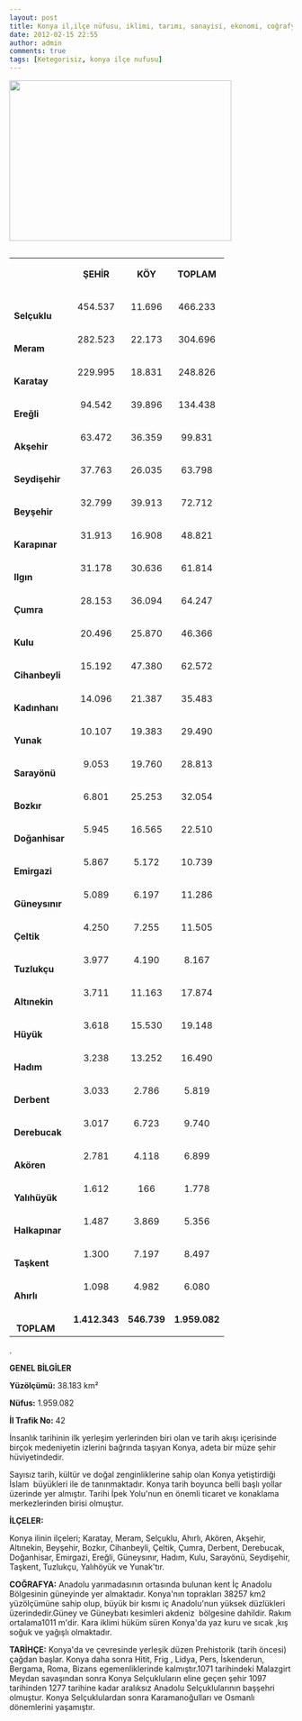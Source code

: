 ```yaml
---
layout: post
title: Konya il,ilçe nüfusu, iklimi, tarımı, sanayisi, ekonomi, coğrafyası
date: 2012-02-15 22:55
author: admin
comments: true
tags: [Ketegorisiz, konya ilçe nufusu]
---
```

<a href="http://egitimvaktim.com/dosyalar/2012/02/konya.jpg"><img class="alignnone size-full wp-image-2430" title="konya" src="http://egitimvaktim.com/dosyalar/2012/02/konya.jpg" alt="" width="395" height="285" /></a>
<table width="100%" border="0" cellspacing="0" cellpadding="0" align="left">
<tbody>
<tr>
<td valign="bottom" nowrap="nowrap" width="81"></td>
<td valign="bottom" nowrap="nowrap" width="64">
<p align="center"><strong>ŞEHİR</strong></p>
</td>
<td valign="bottom" nowrap="nowrap" width="64">
<p align="center"><strong>KÖY</strong></p>
</td>
<td valign="bottom" nowrap="nowrap" width="66">
<p align="center"><strong>TOPLAM</strong></p>
</td>
</tr>
<tr>
<td valign="bottom" nowrap="nowrap" width="81"><strong>Selçuklu</strong></td>
<td valign="bottom" nowrap="nowrap" width="64">
<p align="center">454.537</p>
</td>
<td valign="bottom" nowrap="nowrap" width="64">
<p align="center">11.696</p>
</td>
<td valign="bottom" nowrap="nowrap" width="66">
<p align="center">466.233</p>
</td>
</tr>
<tr>
<td valign="bottom" nowrap="nowrap" width="81"><strong>Meram</strong></td>
<td valign="bottom" nowrap="nowrap" width="64">
<p align="center">282.523</p>
</td>
<td valign="bottom" nowrap="nowrap" width="64">
<p align="center">22.173</p>
</td>
<td valign="bottom" nowrap="nowrap" width="66">
<p align="center">304.696</p>
</td>
</tr>
<tr>
<td valign="bottom" nowrap="nowrap" width="81"><strong>Karatay</strong></td>
<td valign="bottom" nowrap="nowrap" width="64">
<p align="center">229.995</p>
</td>
<td valign="bottom" nowrap="nowrap" width="64">
<p align="center">18.831</p>
</td>
<td valign="bottom" nowrap="nowrap" width="66">
<p align="center">248.826</p>
</td>
</tr>
<tr>
<td valign="bottom" nowrap="nowrap" width="81"><strong>Ereğli</strong></td>
<td valign="bottom" nowrap="nowrap" width="64">
<p align="center">94.542</p>
</td>
<td valign="bottom" nowrap="nowrap" width="64">
<p align="center">39.896</p>
</td>
<td valign="bottom" nowrap="nowrap" width="66">
<p align="center">134.438</p>
</td>
</tr>
<tr>
<td valign="bottom" nowrap="nowrap" width="81"><strong>Akşehir</strong></td>
<td valign="bottom" nowrap="nowrap" width="64">
<p align="center">63.472</p>
</td>
<td valign="bottom" nowrap="nowrap" width="64">
<p align="center">36.359</p>
</td>
<td valign="bottom" nowrap="nowrap" width="66">
<p align="center">99.831</p>
</td>
</tr>
<tr>
<td valign="bottom" nowrap="nowrap" width="81"><strong>Seydişehir</strong></td>
<td valign="bottom" nowrap="nowrap" width="64">
<p align="center">37.763</p>
</td>
<td valign="bottom" nowrap="nowrap" width="64">
<p align="center">26.035</p>
</td>
<td valign="bottom" nowrap="nowrap" width="66">
<p align="center">63.798</p>
</td>
</tr>
<tr>
<td valign="bottom" nowrap="nowrap" width="81"><strong>Beyşehir</strong></td>
<td valign="bottom" nowrap="nowrap" width="64">
<p align="center">32.799</p>
</td>
<td valign="bottom" nowrap="nowrap" width="64">
<p align="center">39.913</p>
</td>
<td valign="bottom" nowrap="nowrap" width="66">
<p align="center">72.712</p>
</td>
</tr>
<tr>
<td valign="bottom" nowrap="nowrap" width="81"><strong>Karapınar</strong></td>
<td valign="bottom" nowrap="nowrap" width="64">
<p align="center">31.913</p>
</td>
<td valign="bottom" nowrap="nowrap" width="64">
<p align="center">16.908</p>
</td>
<td valign="bottom" nowrap="nowrap" width="66">
<p align="center">48.821</p>
</td>
</tr>
<tr>
<td valign="bottom" nowrap="nowrap" width="81"><strong>Ilgın</strong></td>
<td valign="bottom" nowrap="nowrap" width="64">
<p align="center">31.178</p>
</td>
<td valign="bottom" nowrap="nowrap" width="64">
<p align="center">30.636</p>
</td>
<td valign="bottom" nowrap="nowrap" width="66">
<p align="center">61.814</p>
</td>
</tr>
<tr>
<td valign="bottom" nowrap="nowrap" width="81"><strong>Çumra</strong></td>
<td valign="bottom" nowrap="nowrap" width="64">
<p align="center">28.153</p>
</td>
<td valign="bottom" nowrap="nowrap" width="64">
<p align="center">36.094</p>
</td>
<td valign="bottom" nowrap="nowrap" width="66">
<p align="center">64.247</p>
</td>
</tr>
<tr>
<td valign="bottom" nowrap="nowrap" width="81"><strong>Kulu</strong></td>
<td valign="bottom" nowrap="nowrap" width="64">
<p align="center">20.496</p>
</td>
<td valign="bottom" nowrap="nowrap" width="64">
<p align="center">25.870</p>
</td>
<td valign="bottom" nowrap="nowrap" width="66">
<p align="center">46.366</p>
</td>
</tr>
<tr>
<td valign="bottom" nowrap="nowrap" width="81"><strong>Cihanbeyli</strong></td>
<td valign="bottom" nowrap="nowrap" width="64">
<p align="center">15.192</p>
</td>
<td valign="bottom" nowrap="nowrap" width="64">
<p align="center">47.380</p>
</td>
<td valign="bottom" nowrap="nowrap" width="66">
<p align="center">62.572</p>
</td>
</tr>
<tr>
<td valign="bottom" nowrap="nowrap" width="81"><strong>Kadınhanı</strong></td>
<td valign="bottom" nowrap="nowrap" width="64">
<p align="center">14.096</p>
</td>
<td valign="bottom" nowrap="nowrap" width="64">
<p align="center">21.387</p>
</td>
<td valign="bottom" nowrap="nowrap" width="66">
<p align="center">35.483</p>
</td>
</tr>
<tr>
<td valign="bottom" nowrap="nowrap" width="81"><strong>Yunak</strong></td>
<td valign="bottom" nowrap="nowrap" width="64">
<p align="center">10.107</p>
</td>
<td valign="bottom" nowrap="nowrap" width="64">
<p align="center">19.383</p>
</td>
<td valign="bottom" nowrap="nowrap" width="66">
<p align="center">29.490</p>
</td>
</tr>
<tr>
<td valign="bottom" nowrap="nowrap" width="81"><strong>Sarayönü</strong></td>
<td valign="bottom" nowrap="nowrap" width="64">
<p align="center">9.053</p>
</td>
<td valign="bottom" nowrap="nowrap" width="64">
<p align="center">19.760</p>
</td>
<td valign="bottom" nowrap="nowrap" width="66">
<p align="center">28.813</p>
</td>
</tr>
<tr>
<td valign="bottom" nowrap="nowrap" width="81"><strong>Bozkır</strong></td>
<td valign="bottom" nowrap="nowrap" width="64">
<p align="center">6.801</p>
</td>
<td valign="bottom" nowrap="nowrap" width="64">
<p align="center">25.253</p>
</td>
<td valign="bottom" nowrap="nowrap" width="66">
<p align="center">32.054</p>
</td>
</tr>
<tr>
<td valign="bottom" nowrap="nowrap" width="81"><strong>Doğanhisar</strong></td>
<td valign="bottom" nowrap="nowrap" width="64">
<p align="center">5.945</p>
</td>
<td valign="bottom" nowrap="nowrap" width="64">
<p align="center">16.565</p>
</td>
<td valign="bottom" nowrap="nowrap" width="66">
<p align="center">22.510</p>
</td>
</tr>
<tr>
<td valign="bottom" nowrap="nowrap" width="81"><strong>Emirgazi</strong></td>
<td valign="bottom" nowrap="nowrap" width="64">
<p align="center">5.867</p>
</td>
<td valign="bottom" nowrap="nowrap" width="64">
<p align="center">5.172</p>
</td>
<td valign="bottom" nowrap="nowrap" width="66">
<p align="center">10.739</p>
</td>
</tr>
<tr>
<td valign="bottom" nowrap="nowrap" width="81"><strong>Güneysınır</strong></td>
<td valign="bottom" nowrap="nowrap" width="64">
<p align="center">5.089</p>
</td>
<td valign="bottom" nowrap="nowrap" width="64">
<p align="center">6.197</p>
</td>
<td valign="bottom" nowrap="nowrap" width="66">
<p align="center">11.286</p>
</td>
</tr>
<tr>
<td valign="bottom" nowrap="nowrap" width="81"><strong>Çeltik</strong></td>
<td valign="bottom" nowrap="nowrap" width="64">
<p align="center">4.250</p>
</td>
<td valign="bottom" nowrap="nowrap" width="64">
<p align="center">7.255</p>
</td>
<td valign="bottom" nowrap="nowrap" width="66">
<p align="center">11.505</p>
</td>
</tr>
<tr>
<td valign="bottom" nowrap="nowrap" width="81"><strong>Tuzlukçu</strong></td>
<td valign="bottom" nowrap="nowrap" width="64">
<p align="center">3.977</p>
</td>
<td valign="bottom" nowrap="nowrap" width="64">
<p align="center">4.190</p>
</td>
<td valign="bottom" nowrap="nowrap" width="66">
<p align="center">8.167</p>
</td>
</tr>
<tr>
<td valign="bottom" nowrap="nowrap" width="81"><strong>Altınekin</strong></td>
<td valign="bottom" nowrap="nowrap" width="64">
<p align="center">3.711</p>
</td>
<td valign="bottom" nowrap="nowrap" width="64">
<p align="center">11.163</p>
</td>
<td valign="bottom" nowrap="nowrap" width="66">
<p align="center">17.874</p>
</td>
</tr>
<tr>
<td valign="bottom" nowrap="nowrap" width="81"><strong>Hüyük</strong></td>
<td valign="bottom" nowrap="nowrap" width="64">
<p align="center">3.618</p>
</td>
<td valign="bottom" nowrap="nowrap" width="64">
<p align="center">15.530</p>
</td>
<td valign="bottom" nowrap="nowrap" width="66">
<p align="center">19.148</p>
</td>
</tr>
<tr>
<td valign="bottom" nowrap="nowrap" width="81"><strong>Hadım</strong></td>
<td valign="bottom" nowrap="nowrap" width="64">
<p align="center">3.238</p>
</td>
<td valign="bottom" nowrap="nowrap" width="64">
<p align="center">13.252</p>
</td>
<td valign="bottom" nowrap="nowrap" width="66">
<p align="center">16.490</p>
</td>
</tr>
<tr>
<td valign="bottom" nowrap="nowrap" width="81"><strong>Derbent</strong></td>
<td valign="bottom" nowrap="nowrap" width="64">
<p align="center">3.033</p>
</td>
<td valign="bottom" nowrap="nowrap" width="64">
<p align="center">2.786</p>
</td>
<td valign="bottom" nowrap="nowrap" width="66">
<p align="center">5.819</p>
</td>
</tr>
<tr>
<td valign="bottom" nowrap="nowrap" width="81"><strong>Derebucak</strong></td>
<td valign="bottom" nowrap="nowrap" width="64">
<p align="center">3.017</p>
</td>
<td valign="bottom" nowrap="nowrap" width="64">
<p align="center">6.723</p>
</td>
<td valign="bottom" nowrap="nowrap" width="66">
<p align="center">9.740</p>
</td>
</tr>
<tr>
<td valign="bottom" nowrap="nowrap" width="81"><strong>Akören</strong></td>
<td valign="bottom" nowrap="nowrap" width="64">
<p align="center">2.781</p>
</td>
<td valign="bottom" nowrap="nowrap" width="64">
<p align="center">4.118</p>
</td>
<td valign="bottom" nowrap="nowrap" width="66">
<p align="center">6.899</p>
</td>
</tr>
<tr>
<td valign="bottom" nowrap="nowrap" width="81"><strong>Yalıhüyük</strong></td>
<td valign="bottom" nowrap="nowrap" width="64">
<p align="center">1.612</p>
</td>
<td valign="bottom" nowrap="nowrap" width="64">
<p align="center">166</p>
</td>
<td valign="bottom" nowrap="nowrap" width="66">
<p align="center">1.778</p>
</td>
</tr>
<tr>
<td valign="bottom" nowrap="nowrap" width="81"><strong>Halkapınar</strong></td>
<td valign="bottom" nowrap="nowrap" width="64">
<p align="center">1.487</p>
</td>
<td valign="bottom" nowrap="nowrap" width="64">
<p align="center">3.869</p>
</td>
<td valign="bottom" nowrap="nowrap" width="66">
<p align="center">5.356</p>
</td>
</tr>
<tr>
<td valign="bottom" nowrap="nowrap" width="81"><strong>Taşkent</strong></td>
<td valign="bottom" nowrap="nowrap" width="64">
<p align="center">1.300</p>
</td>
<td valign="bottom" nowrap="nowrap" width="64">
<p align="center">7.197</p>
</td>
<td valign="bottom" nowrap="nowrap" width="66">
<p align="center">8.497</p>
</td>
</tr>
<tr>
<td valign="bottom" nowrap="nowrap" width="81"><strong>Ahırlı</strong></td>
<td valign="bottom" nowrap="nowrap" width="64">
<p align="center">1.098</p>
</td>
<td valign="bottom" nowrap="nowrap" width="64">
<p align="center">4.982</p>
</td>
<td valign="bottom" nowrap="nowrap" width="66">
<p align="center">6.080</p>
</td>
</tr>
<tr>
<td valign="bottom" nowrap="nowrap" width="81"><strong> TOPLAM</strong></td>
<td valign="bottom" nowrap="nowrap" width="64">
<p align="center"><strong>1.412.343</strong></p>
</td>
<td valign="bottom" nowrap="nowrap" width="64">
<p align="center"><strong>546.739</strong></p>
</td>
<td valign="bottom" nowrap="nowrap" width="66">
<p align="center"><strong>1.959.082</strong></p>
</td>
</tr>
</tbody>
</table>
.

<strong>GENEL BİLGİLER</strong>

<strong>Yüzölçümü:</strong> 38.183 km²

<strong>Nüfus:</strong> 1.959.082

<strong>İl Trafik No:</strong> 42

İnsanlık tarihinin ilk yerleşim yerlerinden biri olan ve tarih akışı içerisinde birçok medeniyetin izlerini bağrında taşıyan Konya, adeta bir müze şehir hüviyetindedir.

Sayısız tarih, kültür ve doğal zenginliklerine sahip olan Konya yetiştirdiği İslam  büyükleri ile de tanınmaktadır. Konya tarih boyunca belli başlı yollar üzerinde yer almıştır. Tarihi İpek Yolu'nun en önemli ticaret ve konaklama merkezlerinden birisi olmuştur.

<strong>İLÇELER:</strong>

Konya ilinin ilçeleri; Karatay, Meram, Selçuklu, Ahırlı, Akören, Akşehir, Altınekin, Beyşehir, Bozkır, Cihanbeyli, Çeltik, Çumra, Derbent, Derebucak, Doğanhisar, Emirgazi, Ereğli, Güneysınır, Hadım, Kulu, Sarayönü, Seydişehir, Taşkent, Tuzlukçu, Yalıhöyük ve Yunak'tır.

<strong>COĞRAFYA:</strong> Anadolu yarımadasının ortasında bulunan kent İç Anadolu Bölgesinin güneyinde yer almaktadır. Konya'nın toprakları 38257 km2 yüzölçümüne sahip olup, büyük bir kısmı iç Anadolu'nun yüksek düzlükleri üzerindedir.Güney ve Güneybatı kesimleri akdeniz  bölgesine dahildir. Rakım ortalama1011 m'dir. Kara iklimi hüküm süren Konya'da yaz kuru ve sıcak ,kış soğuk ve yağışlı olmaktadır.

<strong>TARİHÇE:</strong> Konya'da ve çevresinde yerleşik düzen Prehistorik (tarih öncesi) çağdan başlar. Konya daha sonra Hitit, Frig , Lidya, Pers, İskenderun, Bergama, Roma, Bizans egemenliklerinde kalmıştır.1071 tarihindeki Malazgirt Meydan savaşından sonra Konya Selçukluların eline geçen şehir 1097 tarihinden 1277 tarihine kadar aralıksız Anadolu Selçuklularının başşehri olmuştur. Konya Selçuklulardan sonra Karamanoğulları ve Osmanlı dönemlerini yaşamıştır.

&nbsp;
